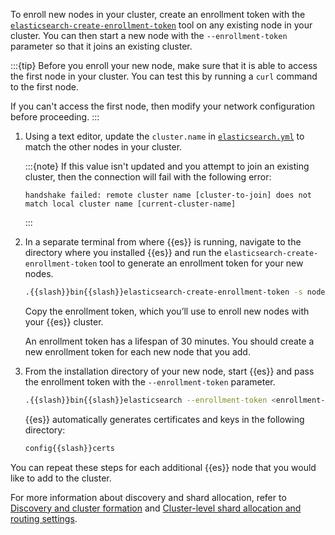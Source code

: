 To enroll new nodes in your cluster, create an enrollment token with the [`elasticsearch-create-enrollment-token`](elasticsearch://reference/elasticsearch/command-line-tools/create-enrollment-token.md) tool on any existing node in your cluster. You can then start a new node with the `--enrollment-token` parameter so that it joins an existing cluster.

:::{tip}
Before you enroll your new node, make sure that it is able to access the first node in your cluster. You can test this by running a `curl` command to the first node. 

If you can't access the first node, then modify your network configuration before proceeding.
:::

1. Using a text editor, update the `cluster.name` in [`elasticsearch.yml`](/deploy-manage/deploy/self-managed/configure-elasticsearch.md) to match the other nodes in your cluster. 
   
   :::{note}
   If this value isn't updated and you attempt to join an existing cluster, then the connection will fail with the following error:

   ```text
   handshake failed: remote cluster name [cluster-to-join] does not match local cluster name [current-cluster-name]
   ```
   :::

2. In a separate terminal from where {{es}} is running, navigate to the directory where you installed {{es}} and run the `elasticsearch-create-enrollment-token` tool to generate an enrollment token for your new nodes.

    ```sh subs=true
    .{{slash}}bin{{slash}}elasticsearch-create-enrollment-token -s node
    ```

    Copy the enrollment token, which you’ll use to enroll new nodes with your {{es}} cluster.

    An enrollment token has a lifespan of 30 minutes. You should create a new enrollment token for each new node that you add.

3. From the installation directory of your new node, start {{es}} and pass the enrollment token with the `--enrollment-token` parameter.

    ```sh subs=true
    .{{slash}}bin{{slash}}elasticsearch --enrollment-token <enrollment-token>
    ```

    {{es}} automatically generates certificates and keys in the following directory:

    ```sh subs=true
    config{{slash}}certs
    ```

You can repeat these steps for each additional {{es}} node that you would like to add to the cluster.

For more information about discovery and shard allocation, refer to [Discovery and cluster formation](/deploy-manage/distributed-architecture/discovery-cluster-formation.md) and [Cluster-level shard allocation and routing settings](elasticsearch://reference/elasticsearch/configuration-reference/cluster-level-shard-allocation-routing-settings.md).